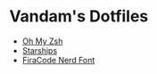 # Vandam's Dotfiles

- [Oh My Zsh](https://github.com/ohmyzsh/ohmyzsh)
- [Starships](https://github.com/starship/starship)
- [FiraCode Nerd Font](https://www.nerdfonts.com/font-downloads)
